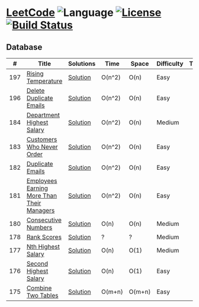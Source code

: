 # [LeetCode](https://leetcode.com/problemset/algorithms/) ![Language](https://img.shields.io/badge/language-Java%20%2F%20MySQL%20%2F%20Bash-blue.svg) [![License](https://img.shields.io/badge/license-Apache_2.0-red.svg)](LICENSE.md) [![Build Status](https://travis-ci.org/fishercoder1534/Leetcode.svg?branch=master)](https://travis-ci.org/fishercoder1534/Leetcode)

## Database
|  #  |      Title     |   Solutions   | Time          | Space         | Difficulty  | Tag          | Notes
|-----|----------------|---------------|---------------|---------------|-------------|--------------|-----
|197|[Rising Temperature](https://leetcode.com/problems/rising-temperature/)|[Solution](../../master/leetcode-database/RisingTemperature.sql)| O(n^2)|O(n) | Easy|
|196|[Delete Duplicate Emails](https://leetcode.com/problems/delete-duplicate-emails/)|[Solution](../../master/leetcode-database/DeleteDuplicateEmails.sql)| O(n^2)|O(n) | Easy|
|184|[Department Highest Salary](https://leetcode.com/problems/department-highest-salary)|[Solution](../../master/leetcode-database/_184.sql.sql)| O(n^2)|O(n) | Medium|
|183|[Customers Who Never Order](https://leetcode.com/problems/customers-who-never-order/)|[Solution](../../master/leetcode-database/CustomersWhoNeverOrder.sql)| O(n^2)|O(n) | Easy|
|182|[Duplicate Emails](https://leetcode.com/problems/duplicate-emails/)|[Solution](../../master/leetcode-database/DuplicateEmails.sql)| O(n^2)|O(n) | Easy| 
|181|[Employees Earning More Than Their Managers](https://leetcode.com/problems/employees-earning-more-than-their-managers/)|[Solution](../../master/leetcode-database/EmployeesEarningMoreThanTheirManagers.sql)| O(n^2)|O(n) | Easy|
|180|[Consecutive Numbers](https://leetcode.com/problems/consecutive-numbers)|[Solution](../../master/leetcode-database/_180.sql)| O(n)|O(n) | Medium|
|178|[Rank Scores](https://leetcode.com/problems/rank-scores/)|[Solution](../../master/leetcode-database/RankScores.sql)| ? | ? | Medium|
|177|[Nth Highest Salary](https://leetcode.com/problems/nth-highest-salary/)|[Solution](../../master/leetcode-database/_177.sql)| O(n) | O(1) | Medium|
|176|[Second Highest Salary](https://leetcode.com/problems/second-highest-salary/)|[Solution](../../master/leetcode-database/SecondHighestSalary.sql)| O(n)|O(1) | Easy|
|175|[Combine Two Tables](https://leetcode.com/problems/combine-two-tables/)|[Solution](../../master/leetcode-database/CombineTwoTables.sql)| O(m+n)|O(m+n) | Easy|
